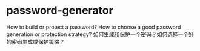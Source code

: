 password-generator
==================

How to build or protect a password? How to choose a good password generation or protection strategy? 如何生成和保护一个密码？如何选择一个好的密码生成或保护策略？